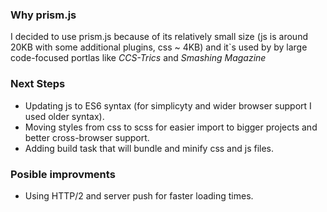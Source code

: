 ### Why prism.js

I decided to use prism.js because of its relatively small size (js is around 20KB with some additional plugins, css ~ 4KB) and it`s used by by large code-focused portlas like *CCS-Trics* and *Smashing Magazine*

### Next Steps

- Updating js to ES6 syntax (for simplicyty and wider browser support I used older syntax).
- Moving styles from css to scss for easier import to bigger projects and better cross-browser support.
- Adding build task that will bundle and minify css and js files.
 
### Posible improvments

- Using HTTP/2 and server push for faster loading times.
